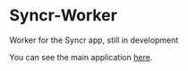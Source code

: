 # Syncr-Worker
Worker for the Syncr app, still in development


You can see the main application [here](https://github.com/Zeptiny/Syncr).
